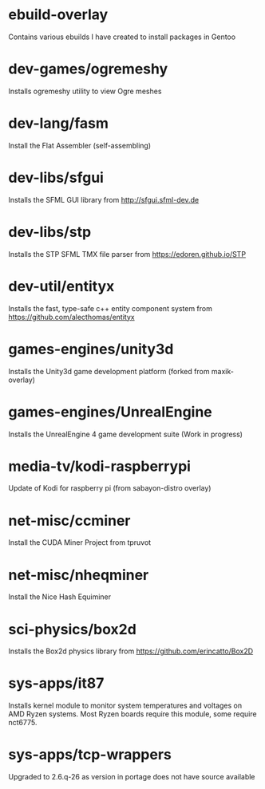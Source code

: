 # ebuild-overlay

Contains various ebuilds I have created to install packages in Gentoo

# dev-games/ogremeshy
Installs ogremeshy utility to view Ogre meshes

# dev-lang/fasm
Install the Flat Assembler (self-assembling)

# dev-libs/sfgui
Installs the SFML GUI library from http://sfgui.sfml-dev.de

# dev-libs/stp
Installs the STP SFML TMX file parser from https://edoren.github.io/STP

# dev-util/entityx
Installs the fast, type-safe c++ entity component system from https://github.com/alecthomas/entityx

# games-engines/unity3d
Installs the Unity3d game development platform (forked from maxik-overlay)

# games-engines/UnrealEngine
Installs the UnrealEngine 4 game development suite
(Work in progress)

# media-tv/kodi-raspberrypi
Update of Kodi for raspberry pi (from sabayon-distro overlay)

# net-misc/ccminer
Install the CUDA Miner Project from tpruvot

# net-misc/nheqminer
Install the Nice Hash Equiminer

# sci-physics/box2d
Installs the Box2d physics library from https://github.com/erincatto/Box2D

# sys-apps/it87
Installs kernel module to monitor system temperatures and voltages on AMD Ryzen systems. Most Ryzen boards require this module, some require nct6775.

# sys-apps/tcp-wrappers
Upgraded to 2.6.q-26 as version in portage does not have source available
